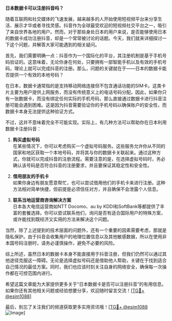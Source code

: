 **日本数据卡可以注册抖音吗？**

随着互联网和社交媒体的飞速发展，越来越多的人开始使用短视频平台来分享生活、展示才华或者寻找灵感。抖音作为全球最受欢迎的短视频社交平台之一，吸引了来自世界各地的用户。然而，对于那些身处日本的用户来说，是否能够使用日本的数据卡成功注册抖音，却是一个常常被讨论的话题。今天，我们就来详细探讨一下这个问题，并解答大家可能遇到的相关疑问。

首先，我们需要明确一点：抖音作为一个国际化的平台，其注册机制是基于手机号码验证的。这意味着，无论你身在何处，只要拥有一部智能手机以及有效的手机号码，理论上就可以完成抖音的注册。那么，问题的关键就在于——日本的数据卡能否提供一个有效的本地号码？

在日本，数据卡通常指的是支持移动网络连接但不包含通话功能的SIM卡。这类卡片主要为用户提供上网服务，而没有传统意义上的电话号码分配。因此，如果你只有一张数据卡，而没有绑定任何实际的手机号码，那么直接通过数据卡进行抖音注册可能会遇到困难。这是因为抖音需要验证你的手机号码以确保账户的安全性，而数据卡本身无法提供这种验证方式。

不过，这并不意味着完全不可能实现。实际上，有几种方法可以帮助你在日本利用数据卡注册抖音：

1. **购买虚拟号码**  
   在某些情况下，你可以考虑购买一个虚拟号码服务。这些服务允许你从不同的国家和地区获取一个本地号码，并将其与你的数据卡关联起来。通过这种方式，你就可以完成抖音的注册流程。需要注意的是，在选择虚拟号码时，务必确认该号码是否符合抖音的注册要求，并且要保证其稳定性和安全性。

2. **借用朋友的手机卡**  
   如果你身边有朋友愿意帮忙，也可以尝试借用他们的手机卡来进行注册。这种方法相对简单快捷，但前提是必须信任对方，并且确保不会泄露个人信息。

3. **联系当地运营商咨询解决方案**  
   日本各大电信运营商如NTT Docomo、au by KDDI和SoftBank等都提供了丰富的套餐选择。你可以尝试联系他们，询问是否有适合国际用户的特殊方案，或许能找到既经济又实用的方法来解决这个问题。

当然，除了上述提到的技术层面的问题外，还有一个重要的因素需要考虑，那就是隐私保护。由于抖音会收集用户的地理位置信息以及其他敏感数据，所以在使用非本国号码注册时，请务必谨慎操作，避免不必要的风险。

综上所述，虽然日本的数据卡本身不能直接用于抖音注册，但我们仍然可以通过其他途径克服这一障碍。无论是选择虚拟号码还是借助他人帮助，关键在于找到适合自己情况的最佳方案。同时，我们也应该时刻关注自身的网络安全，确保每一次操作都在可控范围内进行。

希望这篇文章能为大家提供更多关于“日本数据卡是否可以注册抖音”的有用信息。如果你还有其他相关问题或经验想要分享，欢迎随时留言交流！[[TG💪+ @esim1088](https://t.me/s/esim1088)]

最后，别忘了关注我们的频道获取更多实用资讯哦！[[TG💪+ @esim1088](https://t.me/s/esim1088) ![Image](https://i.postimg.cc/4NQfJmqS/Snipaste-2025-05-13-00-14-12.png)]